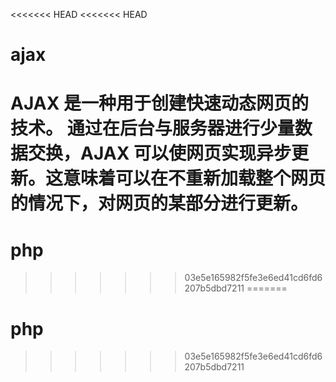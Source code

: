 <<<<<<< HEAD
<<<<<<< HEAD
# ajax
AJAX 是一种用于创建快速动态网页的技术。 通过在后台与服务器进行少量数据交换，AJAX 可以使网页实现异步更新。这意味着可以在不重新加载整个网页的情况下，对网页的某部分进行更新。
=======
# php

>>>>>>> 03e5e165982f5fe3e6ed41cd6fd6207b5dbd7211
=======
# php

>>>>>>> 03e5e165982f5fe3e6ed41cd6fd6207b5dbd7211
